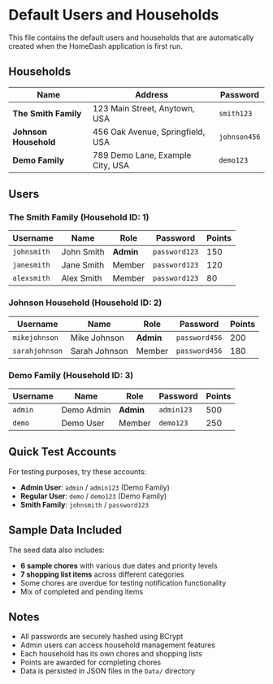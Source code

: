 # Default Users and Households

This file contains the default users and households that are automatically created when the HomeDash application is first run.

## Households

| Name                  | Address                          | Password     |
| --------------------- | -------------------------------- | ------------ |
| **The Smith Family**  | 123 Main Street, Anytown, USA    | `smith123`   |
| **Johnson Household** | 456 Oak Avenue, Springfield, USA | `johnson456` |
| **Demo Family**       | 789 Demo Lane, Example City, USA | `demo123`    |

## Users

### The Smith Family (Household ID: 1)

| Username    | Name       | Role      | Password      | Points |
| ----------- | ---------- | --------- | ------------- | ------ |
| `johnsmith` | John Smith | **Admin** | `password123` | 150    |
| `janesmith` | Jane Smith | Member    | `password123` | 120    |
| `alexsmith` | Alex Smith | Member    | `password123` | 80     |

### Johnson Household (Household ID: 2)

| Username       | Name          | Role      | Password      | Points |
| -------------- | ------------- | --------- | ------------- | ------ |
| `mikejohnson`  | Mike Johnson  | **Admin** | `password456` | 200    |
| `sarahjohnson` | Sarah Johnson | Member    | `password456` | 180    |

### Demo Family (Household ID: 3)

| Username | Name       | Role      | Password   | Points |
| -------- | ---------- | --------- | ---------- | ------ |
| `admin`  | Demo Admin | **Admin** | `admin123` | 500    |
| `demo`   | Demo User  | Member    | `demo123`  | 250    |

## Quick Test Accounts

For testing purposes, try these accounts:

- **Admin User**: `admin` / `admin123` (Demo Family)
- **Regular User**: `demo` / `demo123` (Demo Family)
- **Smith Family**: `johnsmith` / `password123`

## Sample Data Included

The seed data also includes:

- **6 sample chores** with various due dates and priority levels
- **7 shopping list items** across different categories
- Some chores are overdue for testing notification functionality
- Mix of completed and pending items

## Notes

- All passwords are securely hashed using BCrypt
- Admin users can access household management features
- Each household has its own chores and shopping lists
- Points are awarded for completing chores
- Data is persisted in JSON files in the `Data/` directory

